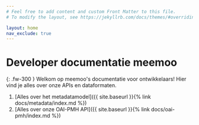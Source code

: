 ```yaml
---
# Feel free to add content and custom Front Matter to this file.
# To modify the layout, see https://jekyllrb.com/docs/themes/#overriding-theme-defaults

layout: home
nav_exclude: true
---
```


# Developer documentatie meemoo

{: .fw-300 }
Welkom op meemoo's documentatie voor ontwikkelaars!
Hier vind je alles over onze APIs en dataformaten.

1. [Alles over het metadatamodel]({{ site.baseurl }}{% link docs/metadata/index.md %})
2. [Alles over onze OAI-PMH API]({{ site.baseurl }}{% link docs/oai-pmh/index.md %})
